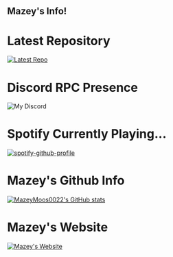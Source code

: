 ## Mazey's Info!

# Latest Repository
[![Latest Repo](https://raw.githubusercontent.com/mazeymoos0022/unified-game-launcher/refs/heads/main/image.png)](https://github.com/mazeymoos0022/unified-game-launcher)

# Discord RPC Presence
![My Discord](https://discord-readme-badge.vercel.app/api?id=1025770042245251122)

# Spotify Currently Playing...
[![spotify-github-profile](https://spotify-github-profile.kittinanx.com/api/view?uid=x060f5w4ftwv8zc8fi9662t70&cover_image=true&theme=default&show_offline=false&background_color=121212&interchange=false)](https://github.com/kittinan/spotify-github-profile)

# Mazey's Github Info
[![MazeyMoos0022's GitHub stats](https://github-readme-stats.vercel.app/api?username=mazeymoos0022&theme=highcontrast&show_icons=true)](https://github.com/anuraghazra/github-readme-stats)

# Mazey's Website
[![Mazey's Website](https://www.mazeymoos.com/webpage2024-11-23%20121446.png)](https://www.mazeymoos.com)
